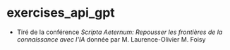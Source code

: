 # exercises_api_gpt
* Tiré de la conférence _Scripta Aeternum: Repousser les frontières de la connaissance avec l'IA_ donnée par M. Laurence-Olivier M. Foisy
